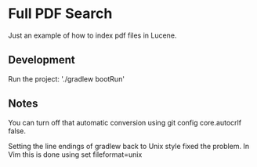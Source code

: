 # Full PDF Search

Just an example of how to index pdf files in Lucene.

## Development

Run the project: './gradlew bootRun'

## Notes

You can turn off that automatic conversion using git config core.autocrlf false.

Setting the line endings of gradlew back to Unix style fixed the problem. In Vim this is done using set fileformat=unix

